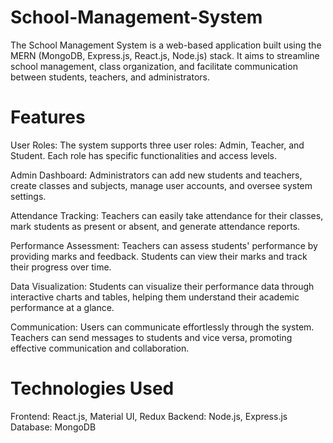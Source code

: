 #                                                                                       School-Management-System
The School Management System is a web-based application built using the MERN (MongoDB, Express.js, React.js, Node.js) stack. It aims to streamline school management, class organization, and facilitate communication between students, teachers, and administrators.
# Features
User Roles: The system supports three user roles: Admin, Teacher, and Student. Each role has specific functionalities and access levels.

Admin Dashboard: Administrators can add new students and teachers, create classes and subjects, manage user accounts, and oversee system settings.

Attendance Tracking: Teachers can easily take attendance for their classes, mark students as present or absent, and generate attendance reports.

Performance Assessment: Teachers can assess students' performance by providing marks and feedback. Students can view their marks and track their progress over time.

Data Visualization: Students can visualize their performance data through interactive charts and tables, helping them understand their academic performance at a glance.

Communication: Users can communicate effortlessly through the system. Teachers can send messages to students and vice versa, promoting effective communication and collaboration.
# Technologies Used
Frontend: React.js, Material UI, Redux
Backend: Node.js, Express.js
Database: MongoDB
